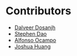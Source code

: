 # Contributors
- [Dalveer Dosanjh](https://github.com/dal-dos)
- [Stephen Dao](https://github.com/)
- [Alfonso Ocampo](https://github.com/)
- [Joshua Huang](https://github.com/)
